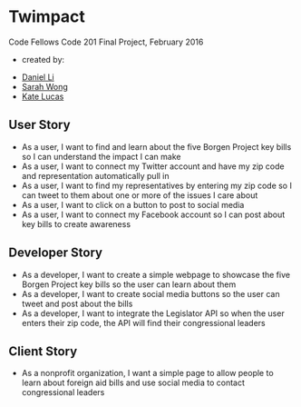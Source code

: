# Twimpact
Code Fellows Code 201 Final Project, February 2016
* created by:
 - [Daniel Li](https://github.com/danielxli)
 - [Sarah Wong](https://github.com/sarahltwong)
 - [Kate Lucas](https://github.com/katepaulino)

## User Story
  - As a user, I want to find and learn about the five Borgen Project key bills so I can understand the impact I can make
  - As a user, I want to connect my Twitter account and have my zip code and representation automatically pull in
  - As a user, I want to find my representatives by entering my zip code so I can tweet to them about one or more of the issues I care about
  - As a user, I want to click on a button to post to social media
  - As a user, I want to connect my Facebook account so I can post about key bills to create awareness

## Developer Story
  - As a developer, I want to create a simple webpage to showcase the five Borgen Project key bills so the user can learn about them
  - As a developer, I want to create social media buttons so the user can tweet and post about the bills
  - As a developer, I want to integrate the Legislator API so when the user enters their zip code, the API will find their congressional leaders

## Client Story
  - As a nonprofit organization, I want a simple page to allow people to learn about foreign aid bills and use social media to contact congressional leaders
